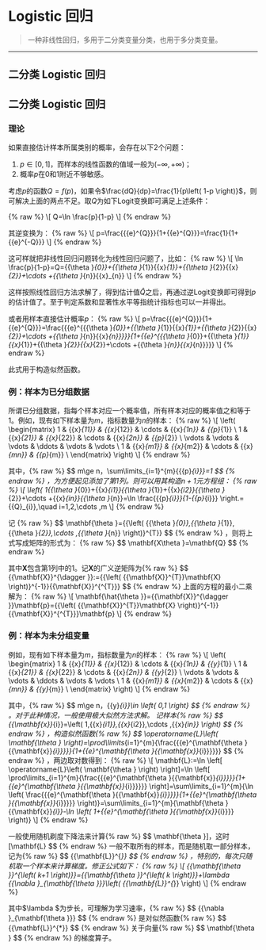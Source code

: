 # Logistic 回归
> 一种非线性回归，多用于二分类变量分类，也用于多分类变量。

---

## 二分类 Logistic 回归
## 二分类 Logistic 回归
### 理论
如果直接估计样本所属类别的概率，会存在以下2个问题：
1. 	$p\in \left[ 0,1 \right]$，而样本的线性函数的值域一般为$\left( -\infty ,+\infty  \right)$；
2.	概率$p$在0和1附近不够敏感。


考虑$p$的函数$Q=f\left( p \right)$，如果令$\frac{dQ}{dp}=\frac{1}{p\left( 1-p \right)}$，则可解决上面的两点不足。取$Q$为如下Logit变换即可满足上述条件：

{% raw %}
\\[
Q=\ln \frac{p}{1-p}
\\]
{% endraw %}


其逆变换为：
{% raw %}
\\[
p=\frac{{{e}^{Q}}}{1+{{e}^{Q}}}=\frac{1}{1+{{e}^{-Q}}}
\\]
{% endraw %}

这可样就把非线性回归问题转化为线性回归问题了，比如：
{% raw %}
\\[
\ln \frac{p}{1-p}=Q={{\theta }_{0}}+{{\theta }_{1}}{{x}_{1}}+{{\theta }_{2}}{{x}_{2}}+\cdots +{{\theta }_{n}}{{x}_{n}}
\\]
{% endraw %}

这样按照线性回归方法求解了，得到估计值$\hat{Q}$之后，再通过逆Logit变换即可得到$p$的估计值了。至于判定系数和显著性水平等指统计指标也可以一并得出。

或者用样本直接估计概率$p$：
{% raw %}
\\[
p=\frac{{{e}^{Q}}}{1+{{e}^{Q}}}=\frac{{{e}^{{{\theta }_{0}}+{{\theta }_{1}}{{x}_{1}}+{{\theta }_{2}}{{x}_{2}}+\cdots +{{\theta }_{n}}{{x}_{n}}}}}{1+{{e}^{{{\theta }_{0}}+{{\theta }_{1}}{{x}_{1}}+{{\theta }_{2}}{{x}_{2}}+\cdots +{{\theta }_{n}}{{x}_{n}}}}}
\\]
{% endraw %}

此式用于构造似然函数。

### 例：样本为已分组数据
所谓已分组数据，指每个样本对应一个概率值，所有样本对应的概率值之和等于1。例如，现有如下样本量为$m$，指标数量为$n$的样本：
{% raw %}
\\[
\left( \begin{matrix}
 1 & {{x}_{11}} & {{x}_{12}} & \cdots  & {{x}_{1n}} & {{p}_{1}}  \\
 1 & {{x}_{21}} & {{x}_{22}} & \cdots  & {{x}_{2n}} & {{p}_{2}}  \\
 \vdots  & \vdots  & \vdots  & \ddots  & \vdots  & \vdots   \\
 1 & {{x}_{m1}} & {{x}_{m2}} & \cdots  & {{x}_{mn}} & {{p}_{m}}  \\
\end{matrix} \right)
\\]
{% endraw %}

其中，{% raw %}
\$\$
m\ge n$，$\sum\limits_{i=1}^{m}{{{p}_{i}}}=1
\$\$
{% endraw %}
，为方便起见添加了第1列。则可以用其构造$n+1$元方程组：
{% raw %}
\\[
\left\{ 1{{\theta }_{0}}+{{x}_{i1}}{{\theta }_{1}}+{{x}_{i2}}{{\theta }_{2}}+\cdots +{{x}_{in}}{{\theta }_{n}}=\ln \frac{{{p}_{i}}}{1-{{p}_{i}}} \right.={{Q}_{i}},\quad i=1,2,\cdots ,m
\\]
{% endraw %}

记
{% raw %}
\$\$
\mathbf{\theta }={{\left( {{\theta }_{0}},{{\theta }_{1}},{{\theta }_{2}},\cdots ,{{\theta }_{n}} \right)}^{T}}
\$\$
{% endraw %}
，则将上式写成矩阵的形式为：
{% raw %}
\$\$
\mathbf{X\theta }=\mathbf{Q}
\$\$
{% endraw %}

其中$\mathbf{X}$包含第1列中的1。记$\mathbf{X}$的广义逆矩阵为{% raw %}
\$\$
{{\mathbf{X}}^{\dagger }}:={{\left( {{\mathbf{X}}^{T}}\mathbf{X} \right)}^{-1}}{{\mathbf{X}}^{^{T}}}
\$\$
{% endraw %}
上面的方程的最小二乘解为：
{% raw %}
\\[
\mathbf{\hat{\theta }}={{\mathbf{X}}^{\dagger }}\mathbf{p}={{\left( {{\mathbf{X}}^{T}}\mathbf{X} \right)}^{-1}}{{\mathbf{X}}^{^{T}}}\mathbf{p}
\\]
{% endraw %}

### 例：样本为未分组变量
例如，现有如下样本量为$m$，指标数量为$n$的样本：
{% raw %}
\\[
\left( \begin{matrix}
 1 & {{x}_{11}} & {{x}_{12}} & \cdots  & {{x}_{1n}} & {{y}_{1}}  \\
 1 & {{x}_{21}} & {{x}_{22}} & \cdots  & {{x}_{2n}} & {{y}_{2}}  \\
 \vdots  & \vdots  & \vdots  & \ddots  & \vdots  & \vdots   \\
 1 & {{x}_{m1}} & {{x}_{m2}} & \cdots  & {{x}_{mn}} & {{y}_{m}}  \\
\end{matrix} \right)
\\]
{% endraw %}

其中，{% raw %}
\$\$
m\ge n$，${{y}_{i}}\in \left\{ 0,1 \right\}
\$\$
{% endraw %}
。对于此种情况，一般使用极大似然方法求解。
记样本{% raw %}
\$\$
{{\mathbf{x}}_{i}}=\left( 1,{{x}_{i1}},{{x}_{i2}},\cdots ,{{x}_{in}} \right)
\$\$
{% endraw %}
，构造似然函数{% raw %}
\$\$
\operatorname{L}\left( \mathbf{\theta } \right)=\prod\limits_{i=1}^{m}{\frac{{{e}^{\mathbf{\theta }{{\mathbf{x}}_{i}}}}}{1+{{e}^{\mathbf{\theta }{{\mathbf{x}}_{i}}}}}}
\$\$
{% endraw %}
，两边取对数得到：
{% raw %}
\\[
\mathbf{L}:=\ln \left[ \operatorname{L}\left( \mathbf{\theta } \right) \right]=\ln \left[ \prod\limits_{i=1}^{m}{\frac{{{e}^{\mathbf{\theta }{{\mathbf{x}}_{i}}}}}{1+{{e}^{\mathbf{\theta }{{\mathbf{x}}_{i}}}}}} \right]=\sum\limits_{i=1}^{m}{\ln \left( \frac{{{e}^{\mathbf{\theta }{{\mathbf{x}}_{i}}}}}{1+{{e}^{\mathbf{\theta }{{\mathbf{x}}_{i}}}}} \right)}=\sum\limits_{i=1}^{m}{\mathbf{\theta }{{\mathbf{x}}_{i}}-\ln \left( 1+{{e}^{\mathbf{\theta }{{\mathbf{x}}_{i}}}} \right)}
\\]
{% endraw %}

一般使用随机剃度下降法来计算{% raw %}
\$\$
\mathbf{\theta }\]，这时\[\mathbf{L}
\$\$
{% endraw %}
一般不取所有的样本，而是随机取一部分样本，记为{% raw %}
\$\$
{{\mathbf{L}}^{*}}
\$\$
{% endraw %}
 ，特别的，每次只随机取一个样本来计算梯度。修正公式如下：
 {% raw %}
 \\[
 {{\mathbf{\theta }}^{\left( k+1 \right)}}={{\mathbf{\theta }}^{\left( k \right)}}+\lambda {{\nabla }_{\mathbf{\theta }}}\left( {{\mathbf{L}}^{*}} \right)
 \\]
 {% endraw %}

其中$\lambda $为步长，可理解为学习速率，{% raw %}
\$\$
{{\nabla }_{\mathbf{\theta }}}
\$\$
{% endraw %}
是对似然函数{% raw %}
\$\$
{{\mathbf{L}}^{*}}
\$\$
{% endraw %}
关于向量{% raw %}
\$\$
\mathbf{\theta }
\$\$
{% endraw %}
的梯度算子。

